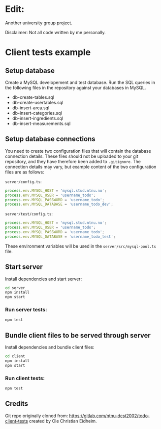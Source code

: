 # Edit:
Another university group project. 

Disclaimer: Not all code written by me personally. 

# Client tests example

## Setup database
Create a MySQL developement and test database.
Run the SQL queries in the following files in the repository against your databases in MySQL.
- db-create-tables.sql
- db-create-usertables.sql
- db-insert-area.sql
- db-insert-categories.sql
- db-insert-ingredients.sql
- db-insert-measurements.sql


## Setup database connections

You need to create two configuration files that will contain the database connection details. These
files should not be uploaded to your git repository, and they have therefore been added to
`.gitignore`. The connection details may vary, but example content of the two configuration files
are as follows:

`server/config.ts`:

```ts
process.env.MYSQL_HOST = 'mysql.stud.ntnu.no';
process.env.MYSQL_USER = 'username_todo';
process.env.MYSQL_PASSWORD = 'username_todo';
process.env.MYSQL_DATABASE = 'username_todo_dev';
```

`server/test/config.ts`:

```ts
process.env.MYSQL_HOST = 'mysql.stud.ntnu.no';
process.env.MYSQL_USER = 'username_todo';
process.env.MYSQL_PASSWORD = 'username_todo';
process.env.MYSQL_DATABASE = 'username_todo_test';
```

These environment variables will be used in the `server/src/mysql-pool.ts` file.

## Start server

Install dependencies and start server:

```sh
cd server
npm install
npm start
```

### Run server tests:

```sh
npm test
```

## Bundle client files to be served through server

Install dependencies and bundle client files:

```sh
cd client
npm install
npm start
```

### Run client tests:

```sh
npm test
```

## Credits
Git repo originally cloned from: https://gitlab.com/ntnu-dcst2002/todo-client-tests created by Ole Christian Eidheim.
